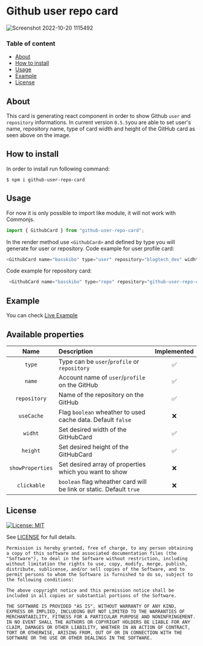 # Github user repo card
![Screenshot 2022-10-20 1115492](https://user-images.githubusercontent.com/7330740/196935100-c19dfe4f-9ff8-4b84-b411-8c8453a08f1f.png)


### Table of content

- [About](#about)
- [How to install](#how-to-install)
- [Usage](#usage)
- [Example](#example)
- [License](#license)

## About
This card is generating react component in order to show Github `user` and `repository` informations. 
In current version `0.5.5`you are able to set user's name, repository name, type of card width and height of the GitHub card as seen above on the image. 

## How to install

In order to install run following command:
```
$ npm i github-user-repo-card
```

## Usage

For now it is only possible to import like module, it will not work with Commonjs.

```js
import { GithubCard } from "github-user-repo-card";
```
In the render method use `<GithubCard>` and defined by type you will generate for user or repository.
Code example for user profile card: 

```js
<GithubCard name="basskibo" type="user" repository="blogtech_dev" widht={300} height={400} />
```

Code example for repository card:
```js
 <GithubCard name="basskibo" type="repo" repository="github-user-repo-card" widht={500} height={150} />
```

## Example

You can check [Live Example](https://githubcard.bojanjagetic.com/)

## Available properties
| Name | Description | Implemented |
| :---: | :--- | :---: |
| `type` | Type can be `user`/`profile` or `repository`| ✅ |
| `name` | Account name of `user`/`profile` on the GitHub | ✅ | 
| `repository` | Name of the repository on the GitHub | ✅ | 
| `useCache` | Flag `boolean` wheather to used cache data. Default `false` | ❌ |
| `widht` | Set desired width of the GitHubCard | ✅ |
| `height` | Set desired height of the GitHubCard | ✅ |
| `showProperties` | Set desired array of properties which you want to show | ❌ |
| `clickable` | `boolean` flag wheather card will be link or static. Default `true`| ❌ |

## License

[![License: MIT](https://img.shields.io/badge/License-MIT-yellow.svg)](https://opensource.org/licenses/MIT)

See [LICENSE](LICENSE) for full details.

```text
Permission is hereby granted, free of charge, to any person obtaining a copy of this software and associated documentation files (the "Software"), to deal in the Software without restriction, including without limitation the rights to use, copy, modify, merge, publish, distribute, sublicense, and/or sell copies of the Software, and to permit persons to whom the Software is furnished to do so, subject to the following conditions:

The above copyright notice and this permission notice shall be included in all copies or substantial portions of the Software.

THE SOFTWARE IS PROVIDED "AS IS", WITHOUT WARRANTY OF ANY KIND, EXPRESS OR IMPLIED, INCLUDING BUT NOT LIMITED TO THE WARRANTIES OF MERCHANTABILITY, FITNESS FOR A PARTICULAR PURPOSE AND NONINFRINGEMENT. IN NO EVENT SHALL THE AUTHORS OR COPYRIGHT HOLDERS BE LIABLE FOR ANY CLAIM, DAMAGES OR OTHER LIABILITY, WHETHER IN AN ACTION OF CONTRACT, TORT OR OTHERWISE, ARISING FROM, OUT OF OR IN CONNECTION WITH THE SOFTWARE OR THE USE OR OTHER DEALINGS IN THE SOFTWARE.
```

